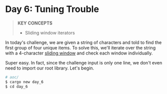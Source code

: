 # Day 6: Tuning Trouble
> **KEY CONCEPTS**
> - Sliding window iterators

In today's challenge, we are given a string of characters and told to find the first group of four unique items. To solve this, we'll iterate over the string with a 4-character [sliding window](https://doc.rust-lang.org/std/slice/struct.Windows.html) and check each window individually.

Super easy. In fact, since the challenge input is only one line, we don't even need to import our root library. Let's begin.
```bash
# aoc/
$ cargo new day_6
$ cd day_6
```
